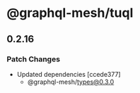 # @graphql-mesh/tuql

## 0.2.16
### Patch Changes

- Updated dependencies [ccede377]
  - @graphql-mesh/types@0.3.0
